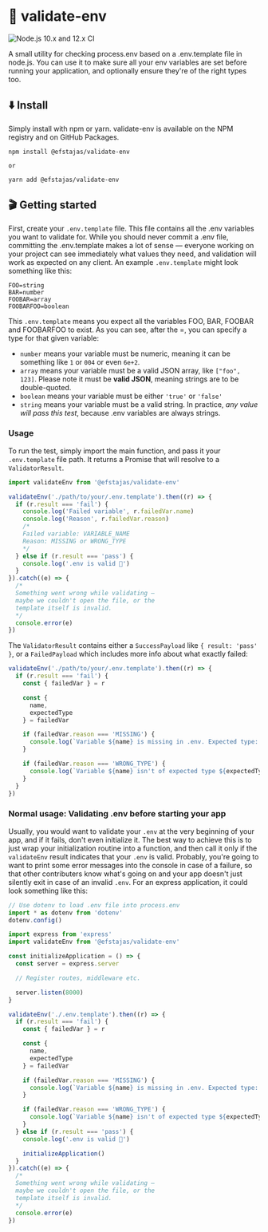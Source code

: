 # 🚓 validate-env

![Node.js 10.x and 12.x CI](https://github.com/efstajas/validate-env/workflows/Node.js%2010.x%20and%2012.x%20CI/badge.svg)

A small utility for checking process.env based on a .env.template file in node.js. You can use it to make sure all your env variables are set before running your application, and optionally ensure they're of the right types too.

## ⬇️ Install

Simply install with npm or yarn. validate-env is available on the NPM registry and on GitHub Packages.

```
npm install @efstajas/validate-env

or

yarn add @efstajas/validate-env
```

## 🎬 Getting started

First, create your `.env.template` file. This file contains all the .env variables you want to validate for. While you should never commit a .env file, committing the .env.template makes a lot of sense — everyone working on your project can see immediately what values they need, and validation will work as expected on any client. An example `.env.template` might look something like this:

```
FOO=string
BAR=number
FOOBAR=array
FOOBARFOO=boolean
```

This `.env.template` means you expect all the variables FOO, BAR, FOOBAR and FOOBARFOO to exist. As you can see, after the =, you can specify a type for that given variable:

- `number` means your variable must be numeric, meaning it can be something like `1` or `004` or even `6e+2`.
- `array` means your variable must be a valid JSON array, like `["foo", 123]`. Please note it must be **valid JSON**, meaning strings are to be double-quoted.
- `boolean` means your variable must be either `'true'` or `'false'` 
- `string` means your variable must be a valid string. In practice, *any value will pass this test*, because .env variables are always strings.

### Usage

To run the test, simply import the main function, and pass it your `.env.template` file path. It returns a Promise that will resolve to a `ValidatorResult`.

```ts
import validateEnv from '@efstajas/validate-env'

validateEnv('./path/to/your/.env.template').then((r) => {
  if (r.result === 'fail') {
    console.log('Failed variable', r.failedVar.name)
    console.log('Reason', r.failedVar.reason)
    /*
    Failed variable: VARIABLE_NAME
    Reason: MISSING or WRONG_TYPE
    */
  } else if (r.result === 'pass') {
    console.log('.env is valid 🎉')
  }
}).catch((e) => {
  /*
  Something went wrong while validating —
  maybe we couldn't open the file, or the
  template itself is invalid.
  */
  console.error(e)
})
```

The `ValidatorResult` contains either a `SuccessPayload` like `{ result: 'pass' }`, or a `FailedPayload` which includes more info about what exactly failed:

```ts
validateEnv('./path/to/your/.env.template').then((r) => {
  if (r.result === 'fail') {
    const { failedVar } = r

    const {
      name,
      expectedType
    } = failedVar

    if (failedVar.reason === 'MISSING') {
      console.log(`Variable ${name} is missing in .env. Expected type: ${expectedType}`)
    }

    if (failedVar.reason === 'WRONG_TYPE') {
      console.log(`Variable ${name} isn't of expected type ${expectedType}.`)
    }
  }
})
```

### Normal usage: Validating .env before starting your app

Usually, you would want to validate your `.env` at the very beginning of your app, and if it fails, don't even initialize it. The best way to achieve this is to just wrap your initialization routine into a function, and then call it only if the `validateEnv` result indicates that your `.env` is valid. Probably, you're going to want to print some error messages into the console in case of a failure, so that other contributers know what's going on and your app doesn't just silently exit in case of an invalid `.env`. For an express application, it could look something like this:

```ts
// Use dotenv to load .env file into process.env
import * as dotenv from 'dotenv'
dotenv.config()

import express from 'express'
import validateEnv from '@efstajas/validate-env'

const initializeApplication = () => {
  const server = express.server

  // Register routes, middleware etc.

  server.listen(8000)
}

validateEnv('./.env.template').then((r) => {
  if (r.result === 'fail') {
    const { failedVar } = r

    const {
      name,
      expectedType
    } = failedVar

    if (failedVar.reason === 'MISSING') {
      console.log(`Variable ${name} is missing in .env. Expected type: ${expectedType}`)
    }

    if (failedVar.reason === 'WRONG_TYPE') {
      console.log(`Variable ${name} isn't of expected type ${expectedType}.`)
    }
  } else if (r.result === 'pass') {
    console.log('.env is valid 🎉')

    initializeApplication()
  }
}).catch((e) => {
  /*
  Something went wrong while validating —
  maybe we couldn't open the file, or the
  template itself is invalid.
  */
  console.error(e)
})
```
